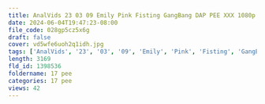 ```yaml
---
title: AnalVids 23 03 09 Emily Pink Fisting GangBang DAP PEE XXX 1080p MP4-PXXBAY
date: 2024-06-04T19:47:23-08:00
file_code: 028gp5cz5x6g
draft: false
cover: vd5wfe6uoh2q1idh.jpg
tags: ['AnalVids', '23', '03', '09', 'Emily', 'Pink', 'Fisting', 'GangBang', 'DAP', 'PEE', 'XXX', '1080p', 'MP4-PXXBAY']
length: 3169
fld_id: 1398536
foldername: 17 pee
categories: 17 pee
views: 42
---
```

